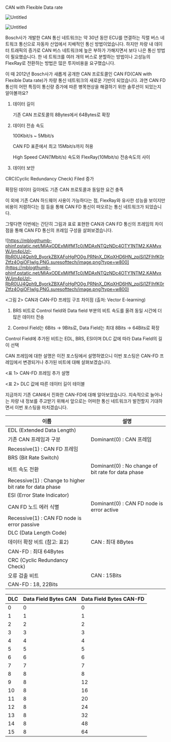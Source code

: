 CAN with Flexible Data rate

![Untitled](https://s3-us-west-2.amazonaws.com/secure.notion-static.com/2a6db4e6-c8c5-448f-846f-87be9eabac69/Untitled.png)

![Untitled](https://s3-us-west-2.amazonaws.com/secure.notion-static.com/da42a077-1a89-478b-ad0c-0a712c21adc0/Untitled.png)

Bosch사가 개발한 CAN 통신 네트워크는 약 30년 동안 ECU를 연결하는 직렬 버스 네트워크 통신으로 자동차 산업에서 지배적인 통신 방법이었습니다. 하지만 차량 내 데이터 트래픽의 증가로 CAN 버스 네트워크에 높은 부하가 가해지면서 보다 나은 통신 방법이 필요했습니다. 한 네 트워크를 여러 개의 버스로 분할하는 방법이나 고성능의 FlexRay로 전환하는 방법은 많은 투자비용을 요구했습니다.

이 때 2012년 Bosch사가 새롭게 공개한 CAN 프로토콜인 CAN FD(CAN with Flexible Data rate)가 차량 통신 네트워크의 새로운 기반이 되었습니다. 과연 CAN FD 통신의 어떤 특징이 통신량 증가에 따른 병목현상을 해결하기 위한 솔루션이 되었는지 알아볼까요?

1. 데이터 길이
    
    기존 CAN 프로토콜의 8Bytes에서 64Bytes로 확장
    
2. 데이터 전송 속도
    
    100Kbit/s ~ 5Mbit/s
    
    CAN FD 표준에서 최고 15Mbit/s까지 허용
    
    High Speed CAN(1Mbit/s) 속도와 FlexRay(10Mbit/s) 전송속도의 사이
    
3. 데이터 보안

CRC(Cyclic Redundancy Check) Filed 증가

확장된 데이터 길이에도 기존 CAN 프로토콜과 동일한 요건 충족

이 외에 기존 CAN 하드웨어 사용이 가능하다는 점, FlexRay와 유사한 성능을 보이지만 비용이 저렴하다는 점 등을 통해 CAN FD     통신이 떠오르는 통신 네트워크가 되었습니다.

그렇다면 이번에는 간단히 그림과 표로 표현한 CAN과 CAN FD 통신의 프레임의 차이점을 통해 CAN FD 통신의 프레임 구성을 살펴보겠습니다.

![https://mblogthumb-phinf.pstatic.net/MjAxODExMjlfMTc0/MDAxNTQzNDc4OTY1NTM2.KAMvxWJjm4pUzI-RbR0UJ4Qph9_ByorkZBXAFoHgPO0g.PRNnX_DKqXHD6HN_zpiSi1ZFIhfK0rZtfz4OgjOFIwIg.PNG.suresofttech/image.png?type=w800](https://mblogthumb-phinf.pstatic.net/MjAxODExMjlfMTc0/MDAxNTQzNDc4OTY1NTM2.KAMvxWJjm4pUzI-RbR0UJ4Qph9_ByorkZBXAFoHgPO0g.PRNnX_DKqXHD6HN_zpiSi1ZFIhfK0rZtfz4OgjOFIwIg.PNG.suresofttech/image.png?type=w800)

<그림 2> CAN과 CAN-FD 프레임 구조 차이점 (출처: Vector E-learning)

1) BRS 비트로 Control field와 Data field 부분의 비트 속도를 올려 동일 시간에 더 많은 데이터 전송

3) Control Field는 6Bits → 9Bits로, Data Field는 최대 8Bits → 64Bits로 확장

Control Field에 추가된 비트는 EDL, BRS, ESI이며 DLC 값에 따라 Data Field의 길이 선택

CAN 프레임에 대한 설명은 이전 포스팅에서 설명하였으니 이번 포스팅은 CAN-FD 프레임에서 변경되거나 추가된 비트에 대해 살펴보겠습니다.

<표 1> CAN-FD 프레임 추가 설명

<표 2> DLC 값에 따른 데이터 길이 테이블

지금까지 기존 CAN에서 진화한 CAN-FD에 대해 알아보았습니다. 지속적으로 늘어나는 차량 내 정보를 주고받기 위해서 앞으로는 어떠한 통신 네트워크가 발전할지 기대하면서 이번 포스팅을 마치겠습니다.

| 이름 | 설명 |
| --- | --- |
| EDL (Extended Data Length)
기존 CAN 프레임과 구분 | Dominant(0) : CAN 프레임
Recessive(1) : CAN FD 프레임 |
| BRS (Bit Rate Switch)
비트 속도 전환 | Dominant(0) : No change of bit rate for data phase
Recessive(1) : Change to higher bit rate for data phase |
| ESI (Error State Indicator)
CAN FD 노드 에러 식별 | Dominant(0) : CAN FD node is error active
Recessive(1) : CAN FD node is error passive |
| DLC (Data Length Code)
데이터 확장 비트 (참고: 표2) | CAN : 최대 8Bytes
CAN-FD : 최대 64Bytes |
| CRC (Cyclic Redundancy Check)
오류 검출 비트 | CAN : 15Bits
CAN-FD : 18, 22Bits |

| DLC | Data Field Bytes CAN | Data Field Bytes CAN-FD |
| --- | --- | --- |
| 0 | 0 | 0 |
| 1 | 1 | 1 |
| 2 | 2 | 2 |
| 3 | 3 | 3 |
| 4 | 4 | 4 |
| 5 | 5 | 5 |
| 6 | 6 | 6 |
| 7 | 7 | 7 |
| 8 | 8 | 8 |
| 9 | 8 | 12 |
| 10 | 8 | 16 |
| 11 | 8 | 20 |
| 12 | 8 | 24 |
| 13 | 8 | 32 |
| 14 | 8 | 48 |
| 15 | 8 | 64 |
